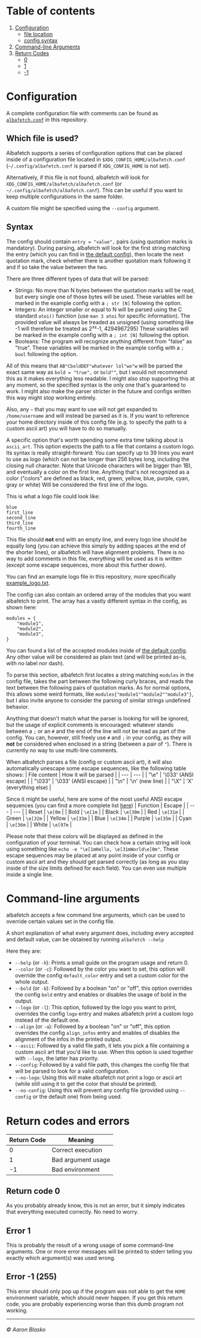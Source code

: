 # Table of contents
1. [Configuration](#configuration)
    * [file location](#which-file-is-used)
    * [config syntax](#syntax)
2. [Command-line Arguments](#command-line-arguments)
3. [Return Codes](#return-codes-and-errors)
    * [0](#return-code-0)
    * [1](#error-1)
    * [-1](#error--1-255)



# Configuration

A complete configuration file with comments can be found as [`albafetch.conf`](albafetch.conf) in this repository.

## Which file is used?
Albafetch supports a series of configuration options that can be placed inside of a configuration file located in `$XDG_CONFIG_HOME/albafetch.conf` (`~/.config/albafetch.conf` is parsed if `XDG_CONFIG_HOME` is not set).

Alternatively, if this file is not found, albafetch will look for `XDG_CONFIG_HOME/albafetch/albafetch.conf` (or `~/.config/albafetch/albafetch.conf`). This can be useful if you want to keep multiple configurations in the same folder.

A custom file might be specified using the `--config` argument.

## Syntax
The config should contain `entry = "value",` pairs (using quotation marks is mandatory). During parsing, albafetch will look for the first string matching the entry (which you can find in [the default config](albafetch.conf)), then locate the next quotation mark, check whether there is another quotation mark following it and if so take the value between the two.

There are three different types of data that will be parsed:
* Strings: No more than N bytes between the quotation marks will be read, but every single one of those bytes will be used.
           These variables will be marked in the example config with a `; str [N]` following the option.
* Integers: An integer smaller or equal to N will be parsed using the C standard `atoi()` function (use `man 3 atoi` for specific information).
            The provided value will always be treaded as unsigned (using something like -1 will therefore be treated as 2³²-1, 4294967295)
            These variables will be marked in the example config with a `; int [N]` following the option.
* Booleans: The program will recognize anything different from "false" as "true".
            These variables will be marked in the example config with a `; bool` following the option.

All of this means that `AB"CboldDEF"whatever lol"wo"w` will be parsed the exact same way as `bold = "true",` or `bold""`, but I would not recommend this as it makes everything less readable. I might also stop supporting this at any moment, so the specified syntax is the only one that's guaranteed to work.
I might also make the parser stricter in the future and configs written this way might stop working entirely.

Also, any `~` that you may want to use will not get expanded to `/home/username` and will instead be parsed as it is. If you want to reference your home directory inside of this config file (e.g. to specify the path to a custom ascii art) you will have to do so manually. 

A specific option that's worth spending some extra time talking about is `ascii_art`. This option expects the path to a file that contains a custom logo. Its syntax is really straight-forward: You can specify up to 39 lines you want to use as logo (which can not be longer than 256 bytes long, including the closing null character. Note that Unicode characters will be bigger than 1B), and eventually a color on the first line. Anything that's not recognized as a color ("colors" are defined as black, red, green, yellow, blue, purple, cyan, gray or white) Will be considered the first line of the logo.

This is what a logo file could look like:
```
blue
first_line 
second_line
third_line 
fourth_line
```

This file should **not** end with an empty line, and every logo line should be equally long (you can achieve this simply by adding spaces at the end of the shorter lines), or albafetch will have alignment problems. There is no way to add comments in this file, everything will be used as it is written (except some escape sequences, more about this further down).

You can find an example logo file in this repository, more specifically [example_logo.txt](example_logo.txt).

The config can also contain an ordered array of the modules that you want albafetch to print. The array has a vastly different syntax in the config, as shown here:
```
modules = {
    "module1",
    "module2",
    "module3",
}
```
You can found a list of the accepted modules inside of [the default config](albafetch.conf). Any other value will be considered as plain text (and will be printed as-is, with no label nor dash).

To parse this section, albafetch first locates a string matching `modules` in the config file, takes the part between the following curly braces, and reads the text between the following pairs of quotation marks.
As for normal options, this allows some weird formats, like `modules{"module1""module2""module3"}`, but I also invite anyone to consider the parsing of similar strings undefined behavior.

Anything that doesn't match what the parser is looking for will be ignored, but the usage of explicit comments is encouraged: whatever stands between a `;` or an `#` and the end of the line will not be read as part of the config. You can, however, still freely use `#` and `;` in your config, as they will **not** be considered when enclosed in a string (between a pair of `"`).
There is currently no way to use multi-line comments. 

When albafetch parses a file (config or custom ascii art), it will also automatically unescape some escape sequences, like the following table shows:
| File content | How it will be parsed |
| ---          | ---                   |
| "\\e"        | '\\033' (ANSI escape) |
| "\\033"      | '\\033' (ANSI escape) |
| "\\n"        | '\\n' (new line)      |
| "\\X"        | 'X' (everything else) |

Since it might be useful, here are some of the most useful ANSI escape sequences (you can find a more complete list [here](https://stackoverflow.com/a/33206814))
| Function | Escape   |
| ---      | ---      |
| Reset    | `\e[0m`  |
| Bold     | `\e[1m`  |
| Black    | `\e[30m` |
| Red      | `\e[31m` |
| Green    | `\e[32m` |
| Yellow   | `\e[33m` |
| Blue     | `\e[34m` |
| Purple   | `\e[35m` |
| Cyan     | `\e[36m` |
| White    | `\e[97m` |

Please note that these colors will be displayed as defined in the configuration of your terminal.
You can check how a certain string will look using something like `echo -e "\e[1mHello, \e[31mWorld\e[0m"`.
These escape sequences may be placed at any point inside of your config or custom ascii art and they *should* get parsed correctly (as long as you stay inside of the size limits defined for each field). You can even use multiple inside a single line.

# Command-line arguments
albafetch accepts a few command line arguments, which can be used to override certain values set in the config file.

A short explanation of what every argument does, including every accepted and default value, can be obtained by running `albafetch --help`

Here they are:
* `--help` (or `-h`): Prints a small guide on the program usage and return 0.
* `--color` (or `-c`): Followed by the color you want to set, this option will override the config `default_color` entry and set a custom color for the whole output.
* `--bold` (or `-b`): Followed by a boolean "on" or "off", this option overrides the config `bold` entry and enables or disables the usage of bold in the output.
* `--logo` (or `-l`): This option, followed by the logo you want to print, overrides the config `logo` entry and makes albafetch print a custom logo instead of the default one.
* `--align` (or `-a`): Followed by a boolean "on" or "off", this option overrides the config `align_infos` entry and enables of disables the alignment of the infos in the printed output.
* `--ascii`: Followed by a valid file path, it lets you pick a file containing a custom ascii art that you'd like to use. When this option is used together with `--logo`, the latter has priority.
* `--config`: Followed by a valid file path, this changes the config file that will be parsed to look for a valid configuration.
* `--no-logo`: Using this will make albafetch not print a logo or ascii art (while still using it to get the color that should be printed).
* `--no-config`: Using this will prevent any config file (provided using `--config` or the default one) from being used.

# Return codes and errors
| Return Code   | Meaning               |
| ---           | ---                   |
| 0             | Correct execution     |
| 1             | Bad argument usage    |
| -1            | Bad environment       |

## Return code 0
As you probably already know, this is not an error, but it simply indicates that everything executed correctly. No need to worry.

## Error 1 
This is probably the result of a wrong usage of some command-line arguments. One or more error messages will be printed to stderr telling you exactly which argument(s) was used wrong.

## Error -1 (255)
This error should only pop up if the program was not able to get the `HOME` environment variable, which should never happen. If you get this return code, you are probably experiencing worse than this dumb program not working.

---

###### © Aaron Blasko
